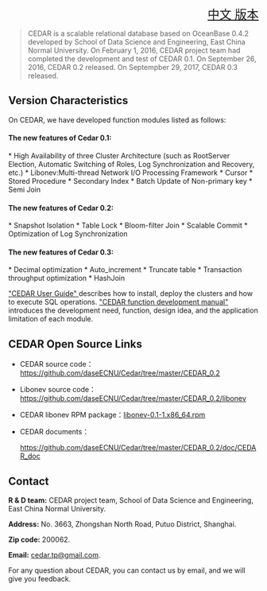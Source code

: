 ﻿<font size=5><div align="right"><a href="https://github.com/daseECNU/Cedar/blob/master/CEDAR_0.2/README.md">中文 版本</a></div>
</font>
>CEDAR is a scalable relational database based on OceanBase 0.4.2 developed by School of Data Science and Engineering, East China Normal University. On February 1, 2016, CEDAR project team had completed the development and test of CEDAR 0.1.  On September 26, 2016, CEDAR 0.2 released. On Septempber 29, 2017, CEDAR 0.3 released.

<h2> Version Characteristics</h2>
On CEDAR, we have developed function modules listed as follows:
<h4>The new features of Cedar 0.1:</h4>
* High Availability of three Cluster Architecture (such as RootServer Election, Automatic Switching of Roles, Log Synchronization and Recovery, etc.)
* Libonev:Multi-thread Network I/O Processing Framework 
* Cursor
* Stored Procedure
* Secondary Index
* Batch Update of Non-primary key
* Semi Join

<h4>The new features of Cedar 0.2:</h4>
* Snapshot Isolation
* Table Lock
* Bloom-filter Join
* Scalable Commit
* Optimization of Log Synchronization

<h4>The new features of Cedar 0.3:</h4>
* Decimal optimization
* Auto_increment
* Truncate table
* Transaction throughput optimization
* HashJoin


 <a href="https://github.com/daseECNU/Cedar/blob/master/CEDAR_0.2/doc/CEDAR_doc/CEDAR%20%E7%94%A8%E6%88%B7%E4%BD%BF%E7%94%A8%E6%8C%87%E5%8D%97.pdf" target="_blank">"CEDAR User Guide" </a>describes how to install, deploy the clusters and how to execute SQL operations. <a href="https://github.com/daseECNU/Cedar/blob/master/CEDAR_0.2/doc/CEDAR_doc/CEDAR%20%E5%8A%9F%E8%83%BD%E5%BC%80%E5%8F%91%E6%89%8B%E5%86%8C.pdf" target="_blank">"CEDAR function development manual" </a> introduces the development need, function, design idea, and the application limitation of each module.

<h2>CEDAR Open Source Links</h2>
<ul>
<li>
  <p>CEDAR source code：<a href="https://github.com/daseECNU/Cedar/tree/master/CEDAR_0.2" target="_blank">https://github.com/daseECNU/Cedar/tree/master/CEDAR_0.2 </a></p>
  <li>
  <p>Libonev source code：<a href="https://github.com/daseECNU/Cedar/tree/master/CEDAR_0.2/libonev" target="_blank">https://github.com/daseECNU/Cedar/tree/master/CEDAR_0.2/libonev </a></p>
</li>
</li>
<li>
  <p>CEDAR libonev RPM package：<a href="https://github.com/daseECNU/Cedar/tree/master/CEDAR_0.2/rpm" target="_blank">libonev-0.1-1.x86_64.rpm</a></p>
</li>
<li>
  <p>CEDAR documents：</p>
 <p> <a href="https://github.com/daseECNU/Cedar/tree/master/CEDAR_0.2/doc/CEDAR_doc" target="_blank">https://github.com/daseECNU/Cedar/tree/master/CEDAR_0.2/doc/CEDAR_doc </a></p>
</li>
</ul>

## Contact
**R & D team:** CEDAR project team, School of Data Science and Engineering, East China Normal University.

**Address:** No. 3663, Zhongshan North Road, Putuo District, Shanghai.

**Zip code:** 200062.

**Email:** cedar.tp@gmail.com.

For any question about CEDAR, you can contact us by email, and we will give you feedback.

